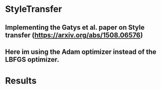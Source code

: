 # StyleTransfer

## Implementing the Gatys et al. paper on Style transfer (https://arxiv.org/abs/1508.06576)
## Here im using the Adam optimizer instead of the LBFGS optimizer.

# Results
